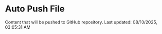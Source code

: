 # Auto Push File

Content that will be pushed to GitHub repository.
Last updated: 08/10/2025, 03:05:31 AM